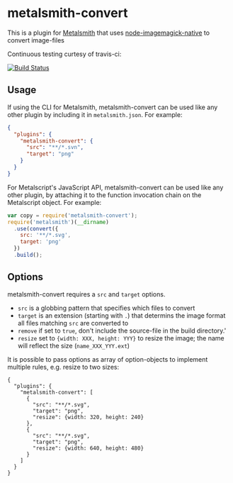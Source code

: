 # metalsmith-convert

This is a plugin for [Metalsmith][] that uses [node-imagemagick-native][] to convert image-files

Continuous testing curtesy of travis-ci:

[![Build Status](https://travis-ci.org/tomterl/metalsmith-convert.png)](https://travis-ci.org/tomterl/metalsmith-convert)

[metalsmith]: http://metalsmith.io
[node-imagemagick-native]: https://github.com/mash/node-imagemagick-native

##  Usage

If using the CLI for Metalsmith, metalsmith-convert can be used like any other plugin by including it in `metalsmith.json`.  For example:

```json
{
  "plugins": {
    "metalsmith-convert": {
      "src": "**/*.svn",
      "target": "png"
    }
  }
}
```

For Metalscript's JavaScript API, metalsmith-convert can be used like any other plugin, by attaching it to the function invocation chain on the Metalscript object.  For example:

```js
var copy = require('metalsmith-convert');
require('metalsmith')(__dirname)
  .use(convert({
    src: '**/*.svg',
    target: 'png'
  })
  .build();
```

## Options

metalsmith-convert requires a `src` and `target` options.

- `src` is a globbing pattern that specifies which files to convert
- `target` is an extension (starting with `.`) that determins the image format all files matching `src` are converted to
- `remove` if set to `true`, don't include the source-file in the build directory.'
- `resize` set to `{width: XXX, height: YYY}` to resize the image; the name will reflect the size (`name_XXX_YYY.ext`)

It is possible to pass options as array of option-objects to implement multiple rules, e.g. resize to two sizes:
```
{
  "plugins": {
    "metalsmith-convert": [
      {
        "src": "**/*.svg",
        "target": "png",
        "resize": {width: 320, height: 240}
      },
      {
        "src": "**/*.svg",
        "target": "png",
        "resize": {width: 640, height: 480}
      }
    ]
  }
}
```
